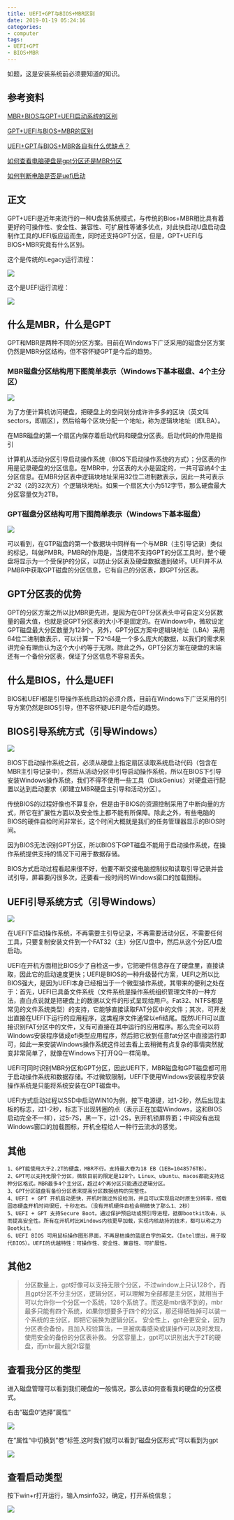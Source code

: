 ```yaml
---
title: UEFI+GPT与BIOS+MBR区别
date: 2019-01-19 05:24:16
categories:
- computer
tags:
- UEFI+GPT
- BIOS+MBR
---
```

如题，这是安装系统前必须要知道的知识。

<!-- more -->

## 参考资料

[MBR+BIOS与GPT+UEFI启动系统的区别](https://blog.csdn.net/qq_33212020/article/details/53066434)

[GPT+UEFI与BIOS+MBR的区别](http://www.kqidong.com/bios/876.html)

[UEFI+GPT与BIOS+MBR各自有什么优缺点？](https://www.zhihu.com/question/28471913/answer/155332057)

[如何查看电脑硬盘是gpt分区还是MBR分区](https://jingyan.baidu.com/article/ad310e80a9298a1849f49e17.html)

[如何判断电脑是否是uefi启动](https://jingyan.baidu.com/article/7e440953203e022fc0e2efd0.html)

## 正文

GPT+UEFI是近年来流行的一种U盘装系统模式，与传统的Bios+MBR相比具有着更好的可操作性、安全性、兼容性、可扩展性等诸多优点，对此快启动U盘启动盘制作工具的UEFI版应运而生，同时还支持GPT分区，但是，GPT+UEFI与BIOS+MBR究竟有什么区别。

这个是传统的Legacy运行流程：

![](/images/computer/3_2.png)

这个是UEFI运行流程：

![](/images/computer/3_3.png)

## 什么是MBR，什么是GPT

GPT和MBR是两种不同的分区方案。目前在Windows下广泛采用的磁盘分区方案仍然是MBR分区结构，但不容怀疑GPT是今后的趋势。

### MBR磁盘分区结构用下图简单表示（Windows下基本磁盘、4个主分区）

![](/images/computer/3_4.jpg)

为了方便计算机访问硬盘，把硬盘上的空间划分成许许多多的区块（英文叫sectors，即扇区），然后给每个区块分配一个地址，称为逻辑块地址（即LBA）。 

在MBR磁盘的第一个扇区内保存着启动代码和硬盘分区表。启动代码的作用是指引

计算机从活动分区引导启动操作系统（BIOS下启动操作系统的方式）；分区表的作用是记录硬盘的分区信息。在MBR中，分区表的大小是固定的，一共可容纳4个主分区信息。在MBR分区表中逻辑块地址采用32位二进制数表示，因此一共可表示2^32（2的32次方）个逻辑块地址。如果一个扇区大小为512字节，那么硬盘最大分区容量仅为2TB。

### GPT磁盘分区结构可用下图简单表示（Windows下基本磁盘）

![](/images/computer/3_5.jpg)

可以看到，在GTP磁盘的第一个数据块中同样有一个与MBR（主引导记录）类似的标记，叫做PMBR。PMBR的作用是，当使用不支持GPT的分区工具时，整个硬盘将显示为一个受保护的分区，以防止分区表及硬盘数据遭到破坏。UEFI并不从PMBR中获取GPT磁盘的分区信息，它有自己的分区表，即GPT分区表。

## GPT分区表的优势

GPT的分区方案之所以比MBR更先进，是因为在GPT分区表头中可自定义分区数量的最大值，也就是说GPT分区表的大小不是固定的。在Windows中，微软设定GPT磁盘最大分区数量为128个。另外，GPT分区方案中逻辑块地址（LBA）采用64位二进制数表示，可以计算一下2^64是一个多么庞大的数据，以我们的需求来讲完全有理由认为这个大小约等于无限。除此之外，GPT分区方案在硬盘的末端还有一个备份分区表，保证了分区信息不容易丢失。

## 什么是BIOS，什么是UEFI

BIOS和UEFI都是引导操作系统启动的必须介质，目前在Windows下广泛采用的引导方案仍然是BIOS引导，但不容怀疑UEFI是今后的趋势。

## BIOS引导系统方式（引导Windows）

![](/images/computer/3_2.png)

BIOS下启动操作系统之前，必须从硬盘上指定扇区读取系统启动代码（包含在MBR主引导记录中），然后从活动分区中引导启动操作系统，所以在BIOS下引导安装Windows操作系统，我们不得不使用一些工具（DiskGenius）对硬盘进行配置以达到启动要求（即建立MBR硬盘主引导和活动分区）。

传统BIOS的过程好像也不算复杂，但是由于BIOS的资源控制采用了中断向量的方式，所它在扩展性方面以及安全性上都不能有所保障。除此之外，有些电脑的BIOS的硬件自检时间非常长，这个时间大概就是我们的任务管理器显示的BIOS时间。

因为BIOS无法识别GPT分区，所以BIOS下GPT磁盘不能用于启动操作系统，在操作系统提供支持的情况下可用于数据存储。

BIOS方式启动过程看起来很不好，他要不断交接电脑控制权和读取引导记录并尝试引导，屏幕要闪很多次，还要看一段时间的Windows窗口的加载图标。

## UEFI引导系统方式（引导Windows）

![](/images/computer/3_3.png)

在UEFI下启动操作系统，不再需要主引导记录，不再需要活动分区，不需要任何工具，只要复制安装文件到一个FAT32（主）分区/U盘中，然后从这个分区/U盘启动。

UEFI在开机方面相比BIOS少了自检这一步，它把硬件信息存在了硬盘里，直接读取，因此它的启动速度更快；UEFI是BIOS的一种升级替代方案，UEFI之所以比BIOS强大，是因为UEFI本身已经相当于一个微型操作系统，其带来的便利之处在于：首先，UEFI已具备文件系统（文件系统是操作系统组织管理文件的一种方法，直白点说就是把硬盘上的数据以文件的形式呈现给用户。Fat32、NTFS都是常见的文件系统类型）的支持，它能够直接读取FAT分区中的文件；其次，可开发出直接在UEFI下运行的应用程序，这类程序文件通常以efi结尾。既然UEFI可以直接识别FAT分区中的文件，又有可直接在其中运行的应用程序。那么完全可以将Windows安装程序做成efi类型应用程序，然后把它放到任意fat分区中直接运行即可，如此一来安装Windows操作系统这件过去看上去稍微有点复杂的事情突然就变非常简单了，就像在Windows下打开QQ一样简单。

UEFI可同时识别MBR分区和GPT分区，因此UEFI下，MBR磁盘和GPT磁盘都可用于启动操作系统和数据存储。不过微软限制，UEFI下使用Windows安装程序安装操作系统是只能将系统安装在GPT磁盘中。

UEFI方式启动过程以SSD中启动WIN10为例，按下电源键，过1-2秒，然后出现主板的标志，过1-2秒，标志下出现转圈的点（表示正在加载Windows，这和BIOS启动完全不一样），过5-7S，黑一下，过1-2S，到开机锁屏界面；中间没有出现Windows窗口的加载图标，开机全程给人一种行云流水的感觉。

## 其他

	1、GPT能使用大于2.2T的硬盘，MBR不行。支持最大卷为18 EB（1EB=1048576TB）。
	2、GPT可以支持无限个分区，微软目前的限定是128个。Linux、ubuntu、macos都能支持这种分区格式。MBR最多4个主分区，超过4个再分区只能通过逻辑分区。
	3、GPT分区磁盘有备份分区表来提高分区数据结构的完整性。
	4、UEFI + GPT 开机启动更快，开机时跳过外设检测，并且可以实现启动时原生分辨率，搭载固态硬盘开机时间很短，十秒左右。（没有开机硬件自检会稍微快了那么1、2秒）
	5、UEFI + GPT 支持Secure Boot。通过保护预启动或预引导进程，抵御bootkit攻击，从而提高安全性。所有在开机时比Windows内核更早加载，实现内核劫持的技术，都可以称之为Bootkit。
	6、UEFI BIOS 可用鼠标操作图形界面，不再是枯燥的蓝底白字的英文。（Intel提出，用于取代BIOS）。UEFI的优越特性：可操作性、安全性、兼容性、可扩展性。

## 其他2

>分区数量上，gpt好像可以支持无限个分区，不过window上只认128个，而且gpt分区不分主分区，逻辑分区，可以理解为全部都是主分区，就相当于可以允许你一个分区一个系统，128个系统了。而这是mbr做不到的，mbr最多只能有四个系统，如果你想要多于四个的分区，那还得牺牲掉可以装一个系统的主分区，即把它装换为逻辑分区。 安全性上，gpt会更安全，因为分区表会备份，且加入校验算法，一旦被病毒感染或误操作可以及时发现，使用安全的备份的分区表补救。 分区容量上，gpt可以识别出大于2T的硬盘，而mbr最大就2t容量

## 查看我分区的类型

进入磁盘管理可以看到我们硬盘的一般情况，那么该如何查看我的硬盘的分区模式。

右击”磁盘0“选择”属性“

![](/images/computer/3_6.png)

在”属性“中切换到”卷“标签,这时我们就可以看到”磁盘分区形式“可以看到为gpt

![](/images/computer/3_7.png)

## 查看启动类型

按下win+r打开运行，输入msinfo32，确定，打开系统信息；

![](/images/computer/3_8.png)

